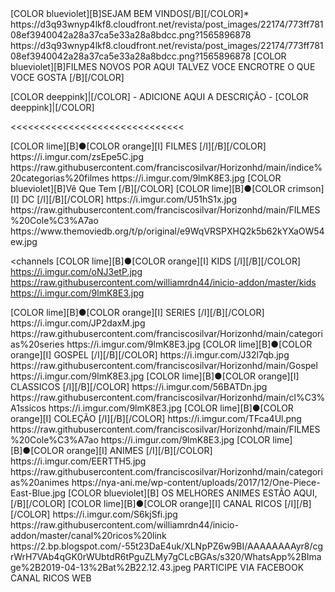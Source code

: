<channels>
<channel>
<name>[COLOR blueviolet][B]SEJAM BEM VINDOS[/B][/COLOR]</name>*
<thumbnail>https://d3q93wnyp4lkf8.cloudfront.net/revista/post_images/22174/773ff78108ef3940042a28a37ca5e33a28a8bdcc.png?1565896878</thumbnail>
<fanart>https://d3q93wnyp4lkf8.cloudfront.net/revista/post_images/22174/773ff78108ef3940042a28a37ca5e33a28a8bdcc.png?1565896878</fanart>
<info>[COLOR blueviolet][B]FILMES NOVOS POR AQUI TALVEZ VOCE ENCROTRE O QUE VOCE GOSTA [/B][/COLOR]</info>


[COLOR deeppink]|[/COLOR] - ADICIONE AQUI A DESCRIÇÃO - [COLOR deeppink]|[/COLOR]</info>
</channel>
</channels>

<<<<<<<<<<<<<<<<<<<<<<<<<<<<<<


<channels>
<channel>
<name>[COLOR lime][B]●[COLOR orange][I] FILMES [/I][/B][/COLOR]</name>
<thumbnail>https://i.imgur.com/zsEpe5C.jpg</thumbnail>
<externallink>https://raw.githubusercontent.com/franciscosilvar/Horizonhd/main/indice%20categorias%20filmes</externallink>
<fanart>https://i.imgur.com/9lmK8E3.jpg</fanart>
<info>[COLOR blueviolet][B]Vê Que Tem [/B][/COLOR]</info>
</channel>

<channels>
<channel>
<name>[COLOR lime][B]●[COLOR crimson][I] DC [/I][/B][/COLOR]</name>
<thumbnail>https://i.imgur.com/U51hS1x.jpg</thumbnail>
<externallink>https://raw.githubusercontent.com/franciscosilvar/Horizonhd/main/FILMES%20Cole%C3%A7ao</externallink>
<fanart>https://www.themoviedb.org/t/p/original/e9WqVRSPXHQ2k5b62kYXaOW54ew.jpg</fanart>
<info>
</channel>

<channels
<channel>
<name>[COLOR lime][B]●[COLOR orange][I] KIDS [/I][/B][/COLOR]</name>
<thumbnail>https://i.imgur.com/oNJ3etP.jpg</thumbnail>
<externallink>https://raw.githubusercontent.com/williamrdn44/inicio-addon/master/kids</externallink>
<fanart>https://i.imgur.com/9lmK8E3.jpg</fanart>
</channel>

<channels>
<channel>
<name>[COLOR lime][B]●[COLOR orange][I] SERIES [/I][/B][/COLOR]</name>
<thumbnail>https://i.imgur.com/JP2daxM.jpg</thumbnail>
<externallink>https://raw.githubusercontent.com/franciscosilvar/Horizonhd/main/categorias%20series</externallink>
<fanart>https://i.imgur.com/9lmK8E3.jpg</fanart>
<info></info>
</channel>
 
<channels>
<channel>
<name>[COLOR lime][B]●[COLOR orange][I] GOSPEL [/I][/B][/COLOR]</name>
<thumbnail>https://i.imgur.com/J32l7qb.jpg</thumbnail>
<externallink>https://raw.githubusercontent.com/franciscosilvar/Horizonhd/main/Gospel</externallink>
<fanart>https://i.imgur.com/9lmK8E3.jpg</fanart>
</channel>

<channels>
<channel>
<name>[COLOR lime][B]●[COLOR orange][I] CLASSICOS [/I][/B][/COLOR]</name>
<thumbnail>https://i.imgur.com/56BATDn.jpg</thumbnail>
<externallink>https://raw.githubusercontent.com/franciscosilvar/Horizonhd/main/cl%C3%A1ssicos</externallink>
<fanart>https://i.imgur.com/9lmK8E3.jpg</fanart>
<info></info>
</channel>

<channels>
<channel>
<name>[COLOR lime][B]●[COLOR orange][I] COLEÇÃO [/I][/B][/COLOR]</name>
<thumbnail>https://i.imgur.com/TFca4Ul.png</thumbnail>
<externallink>https://raw.githubusercontent.com/franciscosilvar/Horizonhd/main/FILMES%20Cole%C3%A7ao</externallink>
<fanart>https://i.imgur.com/9lmK8E3.jpg</fanart>
<info>
</channel>

<channels>
<channel>
<name>[COLOR lime][B]●[COLOR orange][I] ANIMES [/I][/B][/COLOR]</name>
<thumbnail>https://i.imgur.com/EERTTH5.jpg</thumbnail>
<externallink>https://raw.githubusercontent.com/franciscosilvar/Horizonhd/main/categorias%20animes</externallink>
<fanart>https://nya-ani.me/wp-content/uploads/2017/12/One-Piece-East-Blue.jpg</fanart>
<info>[COLOR blueviolet][B] OS MELHORES ANIMES ESTÃO AQUI, [/B][/COLOR]</info>
</channel>
 
<channels>
<channel>
<name>[COLOR lime][B]●[COLOR orange][I] CANAL RICOS [/I][/B][/COLOR]</name>
<thumbnail>https://i.imgur.com/S6kjSfi.jpg</thumbnail>
<externallink>https://raw.githubusercontent.com/williamrdn44/inicio-addon/master/canal%20ricos%20link</externallink>
<fanart>https://2.bp.blogspot.com/-55t23DaE4uk/XLNpPZ6w9BI/AAAAAAAAyr8/cgrWrH7VAb4qGK0rWUbtdR6tPguZLMy7gCLcBGAs/s320/WhatsApp%2BImage%2B2019-04-13%2Bat%2B22.12.43.jpeg</fanart>
<info>PARTICIPE VIA FACEBOOK CANAL RICOS WEB<info>
<info>
</channel>
